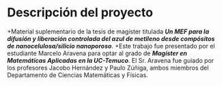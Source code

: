 # Descripción del proyecto

+Material suplementario de la tesis de magíster titulada ***Un MEF para la difusión y liberación controlada del azul de metileno desde compósitos de nanocelulosa/silicio nanoporoso***. 
+Este trabajo fue presentado por el estudiante Marcelo Aravena para optar al grado de ***Magíster en Matemáticas Aplicadas en la UC-Temuco***. El Sr. Aravena fue guiado por los profesores Jacobo Hernández y Paulo Zúñiga, ambos miembros del Departamento de Ciencias Matemáticas y Físicas.
